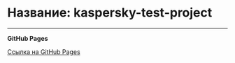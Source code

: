 # Название: kaspersky-test-project

---

**GitHub Pages**

[Ссылка на GitHub Pages](https://sergeishabanov1989.github.io/kaspersky-test-project/)
